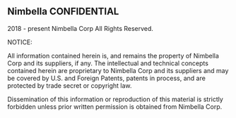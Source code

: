  Nimbella CONFIDENTIAL
 ---------------------

   2018 - present Nimbella Corp
   All Rights Reserved.

 NOTICE:

 All information contained herein is, and remains the property of
 Nimbella Corp and its suppliers, if any.  The intellectual and technical
 concepts contained herein are proprietary to Nimbella Corp and its
 suppliers and may be covered by U.S. and Foreign Patents, patents
 in process, and are protected by trade secret or copyright law.

 Dissemination of this information or reproduction of this material
 is strictly forbidden unless prior written permission is obtained
 from Nimbella Corp.
